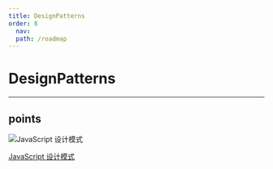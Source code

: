 ```yaml
---
title: DesignPatterns
order: 8
  nav:
  path: /roadmap
---
```


# DesignPatterns

---

## points

![JavaScript 设计模式](https://cdn.jsdelivr.net/gh/TheFirstSunday/gallery@main/images/design-patterns.png)

[JavaScript 设计模式](https://www.processon.com/view/link/60335e461e085364c6548b79#map)
